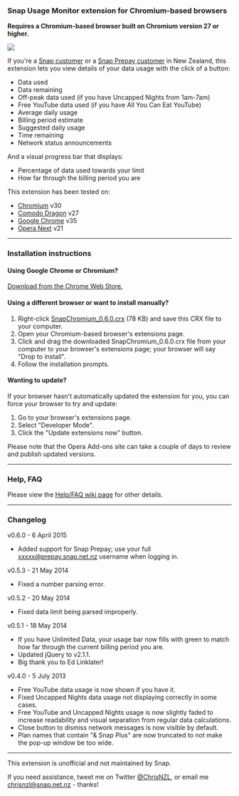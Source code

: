 ### Snap Usage Monitor extension for Chromium-based browsers

**Requires a Chromium-based browser built on Chromium version 27 or higher.**

![](http://iforce.co.nz/i/1ahpkr4f.rez.png)

If you're a [Snap customer](http://www.snap.net.nz/) or a [Snap Prepay customer](http://prepay.snap.net.nz/) in New Zealand, this extension lets you view details of your data usage with the click of a button:
* Data used
* Data remaining
* Off-peak data used (if you have Uncapped Nights from 1am-7am)
* Free YouTube data used (if you have All You Can Eat YouTube)
* Average daily usage
* Billing period estimate
* Suggested daily usage
* Time remaining
* Network status announcements

And a visual progress bar that displays:
* Percentage of data used towards your limit
* How far through the billing period you are

This extension has been tested on:
* [Chromium](https://download-chromium.appspot.com/) v30
* [Comodo Dragon](http://www.comodo.com/home/browsers-toolbars/browser.php) v27
* [Google Chrome](https://www.google.com/intl/en/chrome/browser/) v35
* [Opera Next](http://www.opera.com/developer/next) v21

---

### Installation instructions

#### Using Google Chrome or Chromium?

[Download from the Chrome Web Store.](https://chrome.google.com/webstore/detail/snap-usage-monitor/okffoefibimfmcddjbmbfnlbjdpjokkn)

#### Using a different browser or want to install manually?

1. Right-click [SnapChromium_0.6.0.crx](https://github.com/ChrisNZL/snap-chromium/raw/master/releases/SnapChromium_0.6.0.crx) (78 KB) and save this CRX file to your computer.
2. Open your Chromium-based browser's extensions page.
3. Click and drag the downloaded SnapChromium_0.6.0.crx file from your computer to your browser's extensions page; your browser will say "Drop to install".
4. Follow the installation prompts.

#### Wanting to update?

If your browser hasn't automatically updated the extension for you, you can force your browser to try and update:

1. Go to your browser's extensions page.
2. Select "Developer Mode".
3. Click the "Update extensions now" button.

Please note that the Opera Add-ons site can take a couple of days to review and publish updated versions.

---

### Help, FAQ

Please view the [Help/FAQ wiki page](https://github.com/ChrisNZL/snap-chromium/wiki/Help-FAQ) for other details.

---

### Changelog

v0.6.0 - 6 April 2015
* Added support for Snap Prepay; use your full xxxxx@prepay.snap.net.nz username when logging in.

v0.5.3 - 21 May 2014
* Fixed a number parsing error.

v0.5.2 - 20 May 2014
* Fixed data limit being parsed improperly.

v0.5.1 - 18 May 2014
* If you have Unlimited Data, your usage bar now fills with green to match how far through the current billing period you are.
* Updated jQuery to v2.1.1.
* Big thank you to Ed Linklater!

v0.4.0 - 5 July 2013
* Free YouTube data usage is now shown if you have it.
* Fixed Uncapped Nights data usage not displaying correctly in some
cases.
* Free YouTube and Uncapped Nights usage is now slightly faded to
increase readability and visual separation from regular data
calculations.
* Close button to dismiss network messages is now visible by default.
* Plan names that contain "& Snap Plus" are now truncated to not make
the pop-up window be too wide.

---

This extension is unofficial and not maintained by Snap.

If you need assistance, tweet me on Twitter [@ChrisNZL](https://twitter.com/ChrisNZL), or email me chrisnzl@snap.net.nz - thanks!
